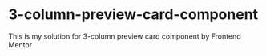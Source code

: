 # 3-column-preview-card-component
This is my solution for 3-column preview card component by Frontend Mentor

